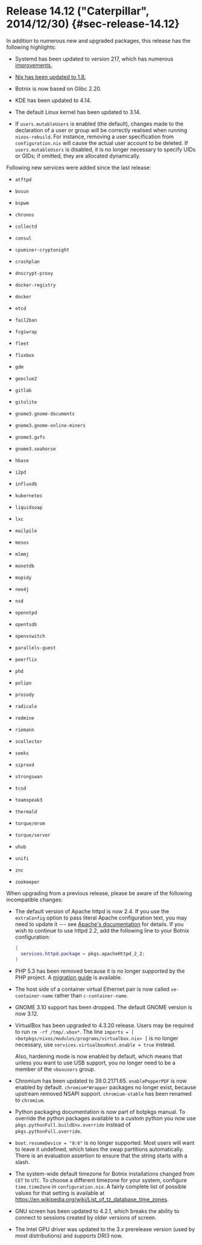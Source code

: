 # Release 14.12 ("Caterpillar", 2014/12/30) {#sec-release-14.12}

In addition to numerous new and upgraded packages, this release has the following highlights:

- Systemd has been updated to version 217, which has numerous [improvements.](http://lists.freedesktop.org/archives/systemd-devel/2014-October/024662.html)

- [Nix has been updated to 1.8.](https://www.mail-archive.com/nix-dev@lists.science.uu.nl/msg13957.html)

- Botnix is now based on Glibc 2.20.

- KDE has been updated to 4.14.

- The default Linux kernel has been updated to 3.14.

- If `users.mutableUsers` is enabled (the default), changes made to the declaration of a user or group will be correctly realised when running `nixos-rebuild`. For instance, removing a user specification from `configuration.nix` will cause the actual user account to be deleted. If `users.mutableUsers` is disabled, it is no longer necessary to specify UIDs or GIDs; if omitted, they are allocated dynamically.

Following new services were added since the last release:

- `atftpd`

- `bosun`

- `bspwm`

- `chronos`

- `collectd`

- `consul`

- `cpuminer-cryptonight`

- `crashplan`

- `dnscrypt-proxy`

- `docker-registry`

- `docker`

- `etcd`

- `fail2ban`

- `fcgiwrap`

- `fleet`

- `fluxbox`

- `gdm`

- `geoclue2`

- `gitlab`

- `gitolite`

- `gnome3.gnome-documents`

- `gnome3.gnome-online-miners`

- `gnome3.gvfs`

- `gnome3.seahorse`

- `hbase`

- `i2pd`

- `influxdb`

- `kubernetes`

- `liquidsoap`

- `lxc`

- `mailpile`

- `mesos`

- `mlmmj`

- `monetdb`

- `mopidy`

- `neo4j`

- `nsd`

- `openntpd`

- `opentsdb`

- `openvswitch`

- `parallels-guest`

- `peerflix`

- `phd`

- `polipo`

- `prosody`

- `radicale`

- `redmine`

- `riemann`

- `scollector`

- `seeks`

- `siproxd`

- `strongswan`

- `tcsd`

- `teamspeak3`

- `thermald`

- `torque/mrom`

- `torque/server`

- `uhub`

- `unifi`

- `znc`

- `zookeeper`

When upgrading from a previous release, please be aware of the following incompatible changes:

- The default version of Apache httpd is now 2.4. If you use the `extraConfig` option to pass literal Apache configuration text, you may need to update it --- see [Apache's documentation](http://httpd.apache.org/docs/2.4/upgrading.html) for details. If you wish to continue to use httpd 2.2, add the following line to your Botnix configuration:

  ```nix
  {
    services.httpd.package = pkgs.apacheHttpd_2_2;
  }
  ```

- PHP 5.3 has been removed because it is no longer supported by the PHP project. A [migration guide](http://php.net/migration54) is available.

- The host side of a container virtual Ethernet pair is now called `ve-container-name` rather than `c-container-name`.

- GNOME 3.10 support has been dropped. The default GNOME version is now 3.12.

- VirtualBox has been upgraded to 4.3.20 release. Users may be required to run `rm -rf /tmp/.vbox*`. The line `imports = [ <botpkgs/nixos/modules/programs/virtualbox.nix> ]` is no longer necessary, use `services.virtualboxHost.enable = true` instead.

  Also, hardening mode is now enabled by default, which means that unless you want to use USB support, you no longer need to be a member of the `vboxusers` group.

- Chromium has been updated to 39.0.2171.65. `enablePepperPDF` is now enabled by default. `chromium*Wrapper` packages no longer exist, because upstream removed NSAPI support. `chromium-stable` has been renamed to `chromium`.

- Python packaging documentation is now part of botpkgs manual. To override the python packages available to a custom python you now use `pkgs.pythonFull.buildEnv.override` instead of `pkgs.pythonFull.override`.

- `boot.resumeDevice = "8:6"` is no longer supported. Most users will want to leave it undefined, which takes the swap partitions automatically. There is an evaluation assertion to ensure that the string starts with a slash.

- The system-wide default timezone for Botnix installations changed from `CET` to `UTC`. To choose a different timezone for your system, configure `time.timeZone` in `configuration.nix`. A fairly complete list of possible values for that setting is available at <https://en.wikipedia.org/wiki/List_of_tz_database_time_zones>.

- GNU screen has been updated to 4.2.1, which breaks the ability to connect to sessions created by older versions of screen.

- The Intel GPU driver was updated to the 3.x prerelease version (used by most distributions) and supports DRI3 now.
